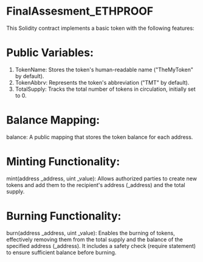 # FinalAssesment_ETHPROOF

This Solidity contract implements a basic token with the following features:

# Public Variables:
1) TokenName: Stores the token's human-readable name ("TheMyToken" by default).
2) TokenAbbrv: Represents the token's abbreviation ("TMT" by default).
3) TotalSupply: Tracks the total number of tokens in circulation, initially set to 0.
   
# Balance Mapping:
balance: A public mapping that stores the token balance for each address.

# Minting Functionality:
mint(address _address, uint _value): Allows authorized parties to create new tokens and add them to the recipient's address (_address) and the total supply.

# Burning Functionality:
burn(address _address, uint _value): Enables the burning of tokens, effectively removing them from the total supply and the balance of the specified address (_address). 
It includes a safety check (require statement) to ensure sufficient balance before burning.
